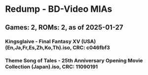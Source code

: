 # Redump - BD-Video MIAs
## Games: 2, ROMs: 2, as of 2025-01-27
### Kingsglaive - Final Fantasy XV (USA) (En,Ja,Fr,Es,Zh,Ko,Th).iso, CRC: c046fbf3
### Theme Song of Tales - 25th Anniversary Opening Movie Collection (Japan).iso, CRC: 11090191
